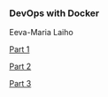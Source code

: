 ### DevOps with Docker
Eeva-Maria Laiho

[Part 1](./part1/readme.md)

[Part 2](./part2/readme.md)

[Part 3](./part3/readme.md)
